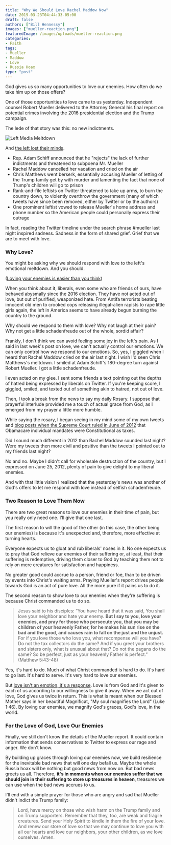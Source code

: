 ```yaml
---
title: "Why We Should Love Rachel Maddow Now"
date: 2019-03-23T04:44:33-05:00
draft: false
authors: ["Bill Hennessy"]
images: ["mueller-reaction.png"]
featuredImage: /images/uploads/mueller-reaction.png
categories: 
- Faith
tags:
- Mueller
- Maddow
- Love
- Russia Hoax
type: "post"
---
```


God gives us so many opportunities to love our enemies. How often do we take him up on those offers?

One of those opportunities to love came to us yesterday. Independent counsel Robert Mueller delivered to the Attorney General his final report on potential crimes involving the 2016 presidential election and the Trump campaign.

The lede of that story was this: no new indictments. 

![Left Media Meltdown](/images/uploads/mueller-reaction.png "Left Media Meltdown via Fox News")

And [the left lost their minds](https://www.foxnews.com/entertainment/mainstream-media-celebrities-stunned-as-mueller-report-filed-with-no-new-indictments-planned). 

- Rep. Adam Schiff announced that he "rejects" the lack of further indictments and threatened to subpoena Mr. Mueller
- Rachel Maddow cancelled her vacation and cried on the air
- Chris Matthews went berserk, essentially accusing Mueller of letting of the Trump family get by with murder and lamenting the fact that none of Trump's children will go to prison
- Rank-and-file leftists on Twitter threatened to take up arms, to burn the country down, to violently overthrow the government (many of which tweets have since been removed, either by Twitter or by the authors)
- One prominent leftist vowed to release Mueller's home address and phone number so the American people could personally express their outrage 

In fact, reading the Twitter timeline under the search phrase #mueller last night inspired sadness. Sadness in the form of shared grief. Grief that we are to meet with love. 

### Why Love?

You might be asking why we should respond with love to the left's emotional meltdown. And you should. 

([Loving your enemies is easier than you think](https://www.hennessysview.com/posts/2019/love-is-an-act-of-will/))

When you think about it, liberals, even some who are friends of ours, have behaved abysmally since the 2016 election. They have not acted out of love, but out of purified, weaponized hate. From Antifa terrorists beating innocent old men to crooked cops releasing illegal-alien rapists to rape little girls again, the left in America seems to have already begun burning the country to the ground. 

Why should we respond to them with love? Why not laugh at their pain? Why not get a little schadenfreude out of the whole, sordid affair?

Frankly, I don't think we can avoid feeling some joy in the left's pain. As I said in last week's post on love, we can't actually control our emotions. We can only control how we respond to our emotions. So, yes, I giggled when I heard that Rachel Maddow cried on the air last night. I wish I'd seen Chris Matthews's meltdown. I smiled at Adam Schiff's 180-degree turn against Robert Mueller. I got a little schadenfreude. 

I even acted on my glee. I sent some friends a text pointing out the depths of hatred being expressed by liberals on Twitter. If you're keeping score, I giggled, smiled, and texted out of something akin to hatred, not out of love. 

Then, I took a break from the news to say my daily Rosary. I suppose that prayerful interlude provided me a touch of actual grace from God, as I emerged from my prayer a little more humble. 

While saying the rosary, I began seeing in my mind some of my own tweets and [blog posts when the Supreme Court  ruled in June of 2012](https://www.hennessysview.com/2012/07/01/john-roberts-switched-his-vote-under-outside-pressure/) that Obamacare individual mandates were Constitutional as taxes. 

Did I sound much different in 2012 than Rachel Maddow sounded last night? Were my tweets then more civil and positive than the tweets I pointed out to my friends last night?

No and no. Maybe I didn't call for wholesale destruction of the country, but I expressed on June 25, 2012, plenty of pain to give delight to my liberal enemies. 

And with that little vision I realized that the yesterday's news was another of God's offers to let me respond with love instead of selfish schadenfreude. 

### Two Reason to Love Them Now

There are two great reasons to love our enemies in their time of pain, but you really only need one. I'll give that one last.

The first reason to will the good of the other (in this case, the other being our enemies) is because it's unexpected and, therefore, more effective at turning hearts. 

Everyone expects us to gloat and rub liberals' noses in it. No one expects us to pray that God relieve our enemies of their suffering or, at least, that their suffering is redemptive, driving them closer to God by teaching them not to rely on mere creatures for satisfaction and happiness. 

No greater good could accrue to a person, friend or foe, than to be driven by events into Christ's waiting arms. Praying Mueller's report drives people towards God is an act of pure love. All the more pure if it pains us to do it. 

The second reason to show love to our enemies when they're suffering is because Christ commanded us to do so. 

> Jesus said to his disciples: “You have heard that it was said, You shall love your neighbor and hate your enemy. **But I say to you, love your enemies, and pray for those who persecute you, that you may be children of your heavenly Father, for he makes his sun rise on the bad and the good, and causes rain to fall on the just and the unjust.** For if you love those who love you, what recompense will you have? Do not the tax collectors do the same? And if you greet your brothers and sisters only, what is unusual about that? Do not the pagans do the same? So be perfect, just as your heavenly Father is perfect.” (Matthew 5:43-48)

Yes, it's hard to do. Much of what Christ commanded is hard to do. It's hard to go last. It's hard to serve. It's very hard to love our enemies. 

But [love isn't an emotion, it's a response](https://www.hennessysview.com/posts/2019/love-is-an-act-of-will/). Love is from God and it's given to each of us according to our willingness to give it away. When we act out of love, God gives us twice in return. This is what is meant when our Blessed Mother says in her beautiful Magnificat, "My soul magnifies the Lord" (Luke 1:46). By loving our enemies, we magnify God's graces, God's love, in the world. 

### For the Love of God, Love Our Enemies

Finally, we still don't know the details of the Mueller report. It could contain information that sends conservatives to Twitter to express our rage and anger. We don't know. 

By building up graces through loving our enemies now, we build resilience for the inevitable bad news that will one day befall us. Maybe the whole Russia hoax will be nothing but good news from now on. But  bad news greets us all. Therefore, **it's in moments when our enemies suffer that we should join in their suffering to store up treasures in heaven**, treasures we can use when the bad news accrues to us. 

I'll end with a simple prayer for those who are angry and sad that Mueller didn't indict the Trump family:

> Lord, have mercy on those who wish harm on the Trump family and on Trump supporters. Remember that they, too, are weak and fragile creatures. Send your Holy Spirit to kindle in them the fire of your love. And renew our store of love so that we may continue to love you with all our hearts and love our neighbors, your other children, as we love ourselves. Amen.